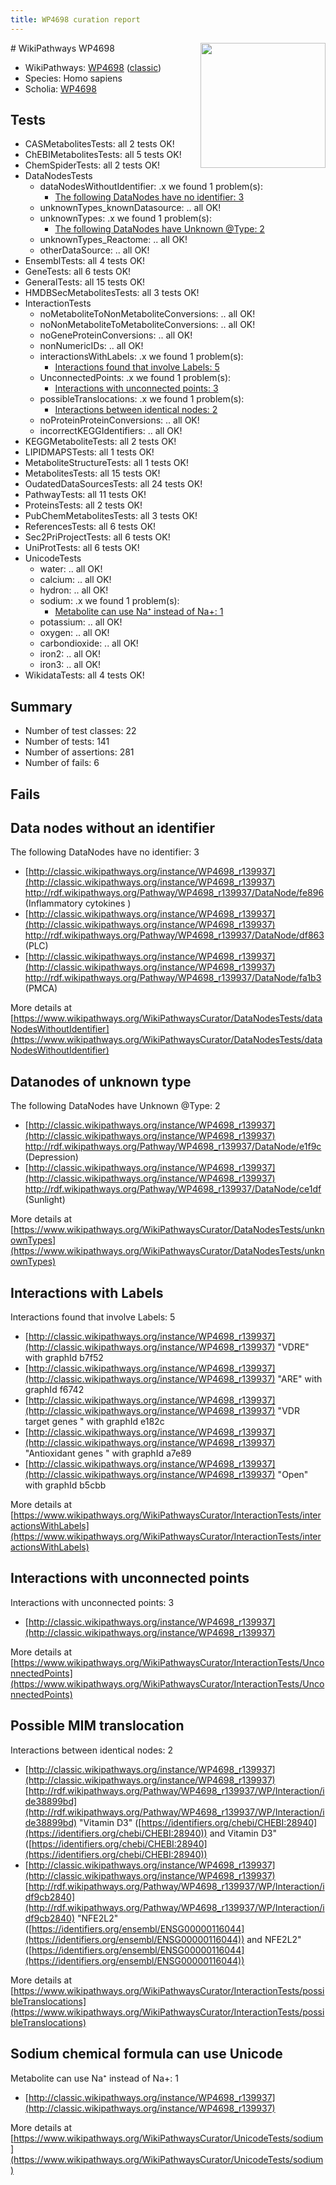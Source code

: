 ```yaml
---
title: WP4698 curation report
---
```


<img style="float: right; width: 200px" src="https://upload.wikimedia.org/wikipedia/commons/thumb/8/83/Wplogo_with_text_500.png/640px-Wplogo_with_text_500.png" />
# WikiPathways WP4698

* WikiPathways: [WP4698](https://wikipathways.org/pathways/WP4698) ([classic](https://classic.wikipathways.org/instance/WP4698))
* Species: Homo sapiens
* Scholia: [WP4698](https://scholia.toolforge.org/wikipathways/WP4698)
## Tests
* CASMetabolitesTests: all 2 tests OK!
* ChEBIMetabolitesTests: all 5 tests OK!
* ChemSpiderTests: all 2 tests OK!
* DataNodesTests
    * dataNodesWithoutIdentifier: .x we found 1 problem(s):
        * [The following DataNodes have no identifier: 3](#d2d32fa2)
    * unknownTypes_knownDatasource: .. all OK!
    * unknownTypes: .x we found 1 problem(s):
        * [The following DataNodes have Unknown @Type: 2](#839973e0)
    * unknownTypes_Reactome: .. all OK!
    * otherDataSource: .. all OK!
* EnsemblTests: all 4 tests OK!
* GeneTests: all 6 tests OK!
* GeneralTests: all 15 tests OK!
* HMDBSecMetabolitesTests: all 3 tests OK!
* InteractionTests
    * noMetaboliteToNonMetaboliteConversions: .. all OK!
    * noNonMetaboliteToMetaboliteConversions: .. all OK!
    * noGeneProteinConversions: .. all OK!
    * nonNumericIDs: .. all OK!
    * interactionsWithLabels: .x we found 1 problem(s):
        * [Interactions found that involve Labels: 5](#630d267c)
    * UnconnectedPoints: .x we found 1 problem(s):
        * [Interactions with unconnected points: 3](#35a61adb)
    * possibleTranslocations: .x we found 1 problem(s):
        * [Interactions between identical nodes: 2](#1c118207)
    * noProteinProteinConversions: .. all OK!
    * incorrectKEGGIdentifiers: .. all OK!
* KEGGMetaboliteTests: all 2 tests OK!
* LIPIDMAPSTests: all 1 tests OK!
* MetaboliteStructureTests: all 1 tests OK!
* MetabolitesTests: all 15 tests OK!
* OudatedDataSourcesTests: all 24 tests OK!
* PathwayTests: all 11 tests OK!
* ProteinsTests: all 2 tests OK!
* PubChemMetabolitesTests: all 3 tests OK!
* ReferencesTests: all 6 tests OK!
* Sec2PriProjectTests: all 6 tests OK!
* UniProtTests: all 6 tests OK!
* UnicodeTests
    * water: .. all OK!
    * calcium: .. all OK!
    * hydron: .. all OK!
    * sodium: .x we found 1 problem(s):
        * [Metabolite can use Na⁺ instead of Na+: 1](#2cc83479)
    * potassium: .. all OK!
    * oxygen: .. all OK!
    * carbondioxide: .. all OK!
    * iron2: .. all OK!
    * iron3: .. all OK!
* WikidataTests: all 4 tests OK!


## Summary

* Number of test classes: 22
* Number of tests: 141
* Number of assertions: 281
* Number of fails: 6

## Fails

<a name="d2d32fa2" />

## Data nodes without an identifier

The following DataNodes have no identifier: 3

* [http://classic.wikipathways.org/instance/WP4698_r139937](http://classic.wikipathways.org/instance/WP4698_r139937) http://rdf.wikipathways.org/Pathway/WP4698_r139937/DataNode/fe896 (Inflammatory cytokines
)
* [http://classic.wikipathways.org/instance/WP4698_r139937](http://classic.wikipathways.org/instance/WP4698_r139937) http://rdf.wikipathways.org/Pathway/WP4698_r139937/DataNode/df863 (PLC)
* [http://classic.wikipathways.org/instance/WP4698_r139937](http://classic.wikipathways.org/instance/WP4698_r139937) http://rdf.wikipathways.org/Pathway/WP4698_r139937/DataNode/fa1b3 (PMCA)


More details at [https://www.wikipathways.org/WikiPathwaysCurator/DataNodesTests/dataNodesWithoutIdentifier](https://www.wikipathways.org/WikiPathwaysCurator/DataNodesTests/dataNodesWithoutIdentifier)

<a name="839973e0" />

## Datanodes of unknown type

The following DataNodes have Unknown @Type: 2

* [http://classic.wikipathways.org/instance/WP4698_r139937](http://classic.wikipathways.org/instance/WP4698_r139937) http://rdf.wikipathways.org/Pathway/WP4698_r139937/DataNode/e1f9c (Depression)
* [http://classic.wikipathways.org/instance/WP4698_r139937](http://classic.wikipathways.org/instance/WP4698_r139937) http://rdf.wikipathways.org/Pathway/WP4698_r139937/DataNode/ce1df (Sunlight)


More details at [https://www.wikipathways.org/WikiPathwaysCurator/DataNodesTests/unknownTypes](https://www.wikipathways.org/WikiPathwaysCurator/DataNodesTests/unknownTypes)

<a name="630d267c" />

## Interactions with Labels

Interactions found that involve Labels: 5

* [http://classic.wikipathways.org/instance/WP4698_r139937](http://classic.wikipathways.org/instance/WP4698_r139937) "VDRE" with graphId b7f52
* [http://classic.wikipathways.org/instance/WP4698_r139937](http://classic.wikipathways.org/instance/WP4698_r139937) "ARE" with graphId f6742
* [http://classic.wikipathways.org/instance/WP4698_r139937](http://classic.wikipathways.org/instance/WP4698_r139937) "VDR target genes
" with graphId e182c
* [http://classic.wikipathways.org/instance/WP4698_r139937](http://classic.wikipathways.org/instance/WP4698_r139937) "Antioxidant genes
" with graphId a7e89
* [http://classic.wikipathways.org/instance/WP4698_r139937](http://classic.wikipathways.org/instance/WP4698_r139937) "Open" with graphId b5cbb


More details at [https://www.wikipathways.org/WikiPathwaysCurator/InteractionTests/interactionsWithLabels](https://www.wikipathways.org/WikiPathwaysCurator/InteractionTests/interactionsWithLabels)

<a name="35a61adb" />

## Interactions with unconnected points

Interactions with unconnected points: 3

* [http://classic.wikipathways.org/instance/WP4698_r139937](http://classic.wikipathways.org/instance/WP4698_r139937)


More details at [https://www.wikipathways.org/WikiPathwaysCurator/InteractionTests/UnconnectedPoints](https://www.wikipathways.org/WikiPathwaysCurator/InteractionTests/UnconnectedPoints)

<a name="1c118207" />

## Possible MIM translocation

Interactions between identical nodes: 2

* [http://classic.wikipathways.org/instance/WP4698_r139937](http://classic.wikipathways.org/instance/WP4698_r139937) [http://rdf.wikipathways.org/Pathway/WP4698_r139937/WP/Interaction/ide38899bd](http://rdf.wikipathways.org/Pathway/WP4698_r139937/WP/Interaction/ide38899bd) "Vitamin D3" ([https://identifiers.org/chebi/CHEBI:28940](https://identifiers.org/chebi/CHEBI:28940)) and 
Vitamin D3" ([https://identifiers.org/chebi/CHEBI:28940](https://identifiers.org/chebi/CHEBI:28940))
* [http://classic.wikipathways.org/instance/WP4698_r139937](http://classic.wikipathways.org/instance/WP4698_r139937) [http://rdf.wikipathways.org/Pathway/WP4698_r139937/WP/Interaction/idf9cb2840](http://rdf.wikipathways.org/Pathway/WP4698_r139937/WP/Interaction/idf9cb2840) "NFE2L2" ([https://identifiers.org/ensembl/ENSG00000116044](https://identifiers.org/ensembl/ENSG00000116044)) and 
NFE2L2" ([https://identifiers.org/ensembl/ENSG00000116044](https://identifiers.org/ensembl/ENSG00000116044))


More details at [https://www.wikipathways.org/WikiPathwaysCurator/InteractionTests/possibleTranslocations](https://www.wikipathways.org/WikiPathwaysCurator/InteractionTests/possibleTranslocations)

<a name="2cc83479" />

## Sodium chemical formula can use Unicode

Metabolite can use Na⁺ instead of Na+: 1

* [http://classic.wikipathways.org/instance/WP4698_r139937](http://classic.wikipathways.org/instance/WP4698_r139937)


More details at [https://www.wikipathways.org/WikiPathwaysCurator/UnicodeTests/sodium](https://www.wikipathways.org/WikiPathwaysCurator/UnicodeTests/sodium)

